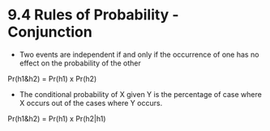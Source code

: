 # 9.4 Rules of Probability - Conjunction

- Two events are independent if and only if the occurrence of one has no effect on the probability of the other

Pr(h1&h2) = Pr(h1) x Pr(h2)

- The conditional probability of X given Y is the percentage of case where X occurs out of the cases where Y occurs.

Pr(h1&h2) = Pr(h1) x Pr(h2|h1)
